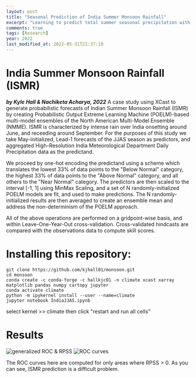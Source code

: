 ```yaml
---
layout: post
title: "Seasonal Prediction of India Summer Monsoon Rainfall"
excerpt: "Learning to predict total summer seasonal precipitation with Extreme Learning Machine (ELM) "
comments: true
tags: [Research]
year: 2022
last_modified_at: 2022-05-31T21:37:10
---
```


# India Summer Monsoon Rainfall (ISMR)
***by Kyle Hall & Nachiketa Acharya, 2022***
A case study using XCast to generate probabilistic forecasts of Indian Summer Monsoon Rainfall (ISMR) by creating Probabilistic Output Extreme Learning Machine (POELM)-based multi-model ensembles of the North American Multi-Model Ensemble (NMME). ISMR is characterized by intense rain over India onsetting around June, and receeding around September. For the purposes of this study we take May-initialized, Lead-1 forecasts of the JJAS season as predictors, and aggregated High-Resolution India Meteorological Department Daily Precipitation data as the predictand. 

We proceed by one-hot encoding the predictand using a scheme which translates the lowest 33% of data points to the "Below Normal" category, the highest 33% of data points to the "Above Normal" category, and all others to the "Near Normal" category. The predictors are then scaled to the interval [-1, 1] using MinMax Scaling, and a set of N randomly-initialized POELM models are fit, and used to make predictions. The N randomly-initialized results are then averaged to create an ensemble mean and address the non-determinism of the POELM approach. 

All of the above operations are performed on a gridpoint-wise basis, and within Leave-One-Year-Out cross-validation. Cross-validated hindcasts are compared with the observations data to compute skill scores. 

# Installing this repository: 

```
git clone https://github.com/kjhall01/monsoon.git
cd monsoon
conda create -c conda-forge -c hallkjc01 -n climate xcast xarray matplotlib pandas numpy cartopy jupyter
conda activate climate 
python -m ipykernel install --user --name=climate
jupyter notebook IndiaJJAS.ipynb
```

select kernel >> climate
then click "restart and run all cells" 

# Results
![generalized ROC & RPSS](../assets/jpg/monsoon/1f04c617-a650-410e-8c1b-5485b4d30c99.jpg)
![ROC curves](../assets/jpg/monsoon/612ac28a-f331-416e-b7f4-6fead21740c5.jpg)

The ROC curves here are computed for only areas where RPSS > 0. As you can see, ISMR prediction is a difficult problem.
